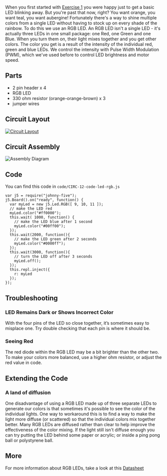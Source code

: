 
When you first started with [Exercise 1](/exercises/1) you were happy just to
get a basic LED blinking away. But you're past that now,
right? You want orange, you want teal, you want aubergine!
Fortunately there's a way to shine multiple colors from a single
LED without having to stock up on every shade of the rainbow. To do this we use an RGB LED. An RGB LED isn't a single LED - it's actually three LEDs in one small package: one Red, one Green and one Blue. When you turn them on, their light mixes together and you get other colors. The color you get is a result of the intensity of the individual red, green and blue LEDs. We control the intensity with Pulse Width Modulation (PWM), which we've used before to control LED brightness and motor speed.

<a id="parts"></a>
## Parts

* 2 pin header x 4
* RGB LED
* 330 ohm resistor (orange-orange-brown) x 3
* jumper wires

<a id="circuit"></a>
## Circuit Layout
[<img style="max-width:400px" src="/images/circ/CIRC12-sheet.png" alt="Circuit Layout"/>](/images/circ/CIRC12-sheet.png)

<a id="assembly"></a>
## Circuit Assembly
![Assembly Diagram](/images/assembly/CIRC-12-3dexploded.png "Assembly Diagram")

<a id="code"></a>
## Code

You can find this code in `code/CIRC-12-code-led-rgb.js`

	var j5 = require("johnny-five");
	j5.Board().on("ready", function() {
	  var myLed = new j5.Led.RGB([ 9, 10, 11 ]);
	  // make the LED red
	  myLed.color("#ff0000");
	  this.wait( 1000, function() {
	    // make the LED blue after 1 second
	    myLed.color("#00ff00");
	  });
	  this.wait(2000, function(){
	    // make the LED green after 2 seconds
	    myLed.color("#0000ff");
	  });
	  this.wait(3000, function(){
	    // turn the LED off after 3 seconds
	    myLed.off();
	  });
	  this.repl.inject({
	    r: myLed
	  });
	});


<a id="troubleshooting"></a>
## Troubleshooting

### LED Remains Dark or Shows Incorrect Color
With the four pins of the LED so close together, it’s sometimes easy to misplace one. Try double checking that each pin is where it should be.

### Seeing Red
The red diode within the RGB LED may be a bit brighter than the other two. To make your colors more balanced, use a higher ohm resistor, or adjust the red value in code.

<a id="extending"></a>
## Extending the Code

### A land of diffusion
One disadvantage of using a RGB LED made up of three separate LEDs to generate our colors is that sometimes it's possible to see the color of the individual lights. One way to workaround this is to find a way to make the light more diffuse (or scattered) so that the individual colors mix together better. Many RGB LEDs are diffused rather than clear to help improve the effectiveness of the color mixing. If the light still isn't diffuse enough you can try putting the LED behind some paper or acrylic; or inside a ping pong ball or polystyrene ball.

<a id="more"></a>
## More
For more information about RGB LEDs, take a look at this [Datasheet](https://www.sparkfun.com/datasheets/Components/YSL-R596CR3G4B5C-C10.pdf)